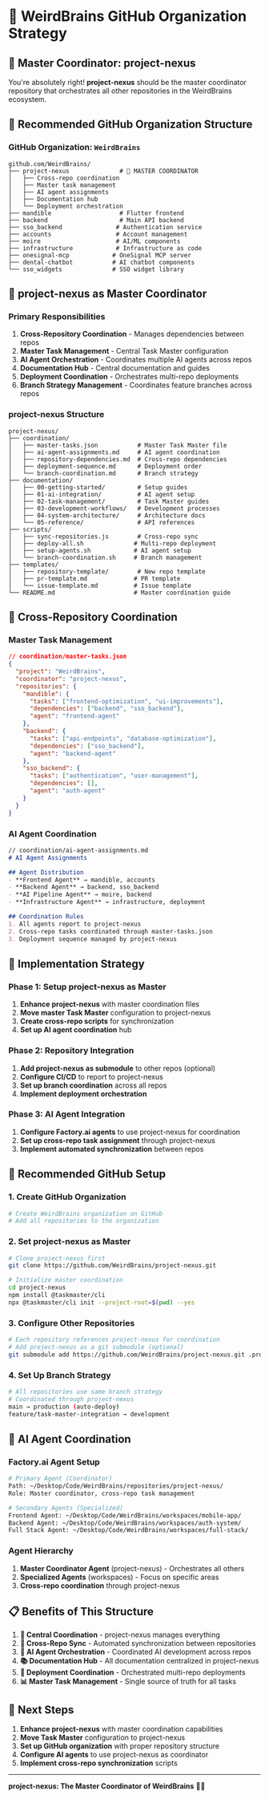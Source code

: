 # 🐙 WeirdBrains GitHub Organization Strategy

## 🎯 **Master Coordinator: project-nexus**

You're absolutely right! **project-nexus** should be the master coordinator repository that orchestrates all other repositories in the WeirdBrains ecosystem.

## 📁 **Recommended GitHub Organization Structure**

### **GitHub Organization: `WeirdBrains`**

```
github.com/WeirdBrains/
├── project-nexus              # 🎯 MASTER COORDINATOR
│   ├── Cross-repo coordination
│   ├── Master task management
│   ├── AI agent assignments
│   ├── Documentation hub
│   └── Deployment orchestration
├── mandible                   # Flutter frontend
├── backend                    # Main API backend
├── sso_backend               # Authentication service
├── accounts                  # Account management
├── moire                     # AI/ML components
├── infrastructure            # Infrastructure as code
├── onesignal-mcp            # OneSignal MCP server
├── dental-chatbot           # AI chatbot components
└── sso_widgets              # SSO widget library
```

## 🎯 **project-nexus as Master Coordinator**

### **Primary Responsibilities**
1. **Cross-Repository Coordination** - Manages dependencies between repos
2. **Master Task Management** - Central Task Master configuration
3. **AI Agent Orchestration** - Coordinates multiple AI agents across repos
4. **Documentation Hub** - Central documentation and guides
5. **Deployment Coordination** - Orchestrates multi-repo deployments
6. **Branch Strategy Management** - Coordinates feature branches across repos

### **project-nexus Structure**
```
project-nexus/
├── coordination/
│   ├── master-tasks.json           # Master Task Master file
│   ├── ai-agent-assignments.md     # AI agent coordination
│   ├── repository-dependencies.md  # Cross-repo dependencies
│   ├── deployment-sequence.md      # Deployment order
│   └── branch-coordination.md      # Branch strategy
├── documentation/
│   ├── 00-getting-started/         # Setup guides
│   ├── 01-ai-integration/          # AI agent setup
│   ├── 02-task-management/         # Task Master guides
│   ├── 03-development-workflows/   # Development processes
│   ├── 04-system-architecture/     # Architecture docs
│   └── 05-reference/               # API references
├── scripts/
│   ├── sync-repositories.js        # Cross-repo sync
│   ├── deploy-all.sh              # Multi-repo deployment
│   ├── setup-agents.sh            # AI agent setup
│   └── branch-coordination.sh     # Branch management
├── templates/
│   ├── repository-template/        # New repo template
│   ├── pr-template.md             # PR template
│   └── issue-template.md          # Issue template
└── README.md                      # Master coordination guide
```

## 🔄 **Cross-Repository Coordination**

### **Master Task Management**
```json
// coordination/master-tasks.json
{
  "project": "WeirdBrains",
  "coordinator": "project-nexus",
  "repositories": {
    "mandible": {
      "tasks": ["frontend-optimization", "ui-improvements"],
      "dependencies": ["backend", "sso_backend"],
      "agent": "frontend-agent"
    },
    "backend": {
      "tasks": ["api-endpoints", "database-optimization"],
      "dependencies": ["sso_backend"],
      "agent": "backend-agent"
    },
    "sso_backend": {
      "tasks": ["authentication", "user-management"],
      "dependencies": [],
      "agent": "auth-agent"
    }
  }
}
```

### **AI Agent Coordination**
```markdown
// coordination/ai-agent-assignments.md
# AI Agent Assignments

## Agent Distribution
- **Frontend Agent** → mandible, accounts
- **Backend Agent** → backend, sso_backend
- **AI Pipeline Agent** → moire, backend
- **Infrastructure Agent** → infrastructure, deployment

## Coordination Rules
1. All agents report to project-nexus
2. Cross-repo tasks coordinated through master-tasks.json
3. Deployment sequence managed by project-nexus
```

## 🚀 **Implementation Strategy**

### **Phase 1: Setup project-nexus as Master**
1. **Enhance project-nexus** with master coordination files
2. **Move master Task Master** configuration to project-nexus
3. **Create cross-repo scripts** for synchronization
4. **Set up AI agent coordination** hub

### **Phase 2: Repository Integration**
1. **Add project-nexus as submodule** to other repos (optional)
2. **Configure CI/CD** to report to project-nexus
3. **Set up branch coordination** across all repos
4. **Implement deployment orchestration**

### **Phase 3: AI Agent Integration**
1. **Configure Factory.ai agents** to use project-nexus for coordination
2. **Set up cross-repo task assignment** through project-nexus
3. **Implement automated synchronization** between repos

## 🔧 **Recommended GitHub Setup**

### **1. Create GitHub Organization**
```bash
# Create WeirdBrains organization on GitHub
# Add all repositories to the organization
```

### **2. Set project-nexus as Master**
```bash
# Clone project-nexus first
git clone https://github.com/WeirdBrains/project-nexus.git

# Initialize master coordination
cd project-nexus
npm install @taskmaster/cli
npx @taskmaster/cli init --project-root=$(pwd) --yes
```

### **3. Configure Other Repositories**
```bash
# Each repository references project-nexus for coordination
# Add project-nexus as a git submodule (optional)
git submodule add https://github.com/WeirdBrains/project-nexus.git .project-nexus
```

### **4. Set Up Branch Strategy**
```bash
# All repositories use same branch strategy
# Coordinated through project-nexus
main → production (auto-deploy)
feature/task-master-integration → development
```

## 🤖 **AI Agent Coordination**

### **Factory.ai Agent Setup**
```bash
# Primary Agent (Coordinator)
Path: ~/Desktop/Code/WeirdBrains/repositories/project-nexus/
Role: Master coordinator, cross-repo task management

# Secondary Agents (Specialized)
Frontend Agent: ~/Desktop/Code/WeirdBrains/workspaces/mobile-app/
Backend Agent: ~/Desktop/Code/WeirdBrains/workspaces/auth-system/
Full Stack Agent: ~/Desktop/Code/WeirdBrains/workspaces/full-stack/
```

### **Agent Hierarchy**
1. **Master Coordinator Agent** (project-nexus) - Orchestrates all others
2. **Specialized Agents** (workspaces) - Focus on specific areas
3. **Cross-repo coordination** through project-nexus

## 📋 **Benefits of This Structure**

1. **🎯 Central Coordination** - project-nexus manages everything
2. **🔄 Cross-Repo Sync** - Automated synchronization between repositories
3. **🤖 AI Agent Orchestration** - Coordinated AI development across repos
4. **📚 Documentation Hub** - All documentation centralized in project-nexus
5. **🚀 Deployment Coordination** - Orchestrated multi-repo deployments
6. **📊 Master Task Management** - Single source of truth for all tasks

## 🎯 **Next Steps**

1. **Enhance project-nexus** with master coordination capabilities
2. **Move Task Master** configuration to project-nexus
3. **Set up GitHub organization** with proper repository structure
4. **Configure AI agents** to use project-nexus as coordinator
5. **Implement cross-repo synchronization** scripts

---

**project-nexus: The Master Coordinator of WeirdBrains** 🎯🧠
